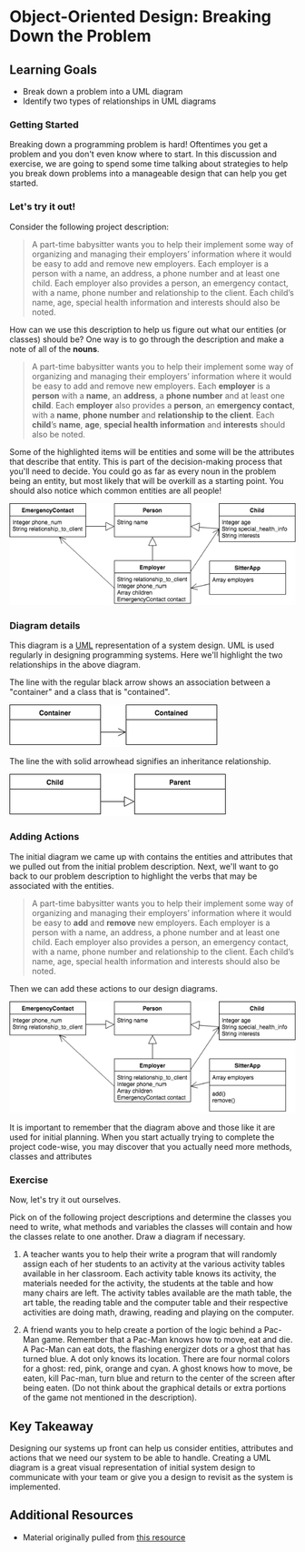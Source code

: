 # Object-Oriented Design: Breaking Down the Problem

## Learning Goals
- Break down a problem into a UML diagram
- Identify two types of relationships in UML diagrams

### Getting Started

Breaking down a programming problem is hard! Oftentimes you get a problem and you don't even know where to start. In this discussion and exercise, we are going to spend some time talking about strategies to help you break down problems into a manageable design that can help you get started.

### Let's try it out!

Consider the following project description:

> A part-time babysitter wants you to help their implement some way of organizing and managing
their employers’ information where it would be easy to add and remove new employers. Each
employer is a person with a name, an address, a phone number and at least one child. Each
employer also provides a person, an emergency contact, with a name, phone number and
relationship to the client. Each child’s name, age, special health information and interests should
also be noted.

How can we use this description to help us figure out what our entities (or classes) should be? One way is to go through the description and make a note of all of the **nouns**.

> A part-time babysitter wants you to help their implement some way of organizing and managing
their employers’ information where it would be easy to add and remove new employers. Each
**employer** is a **person** with a **name**, an **address**, a **phone number** and at least one **child**. Each
**employer** also provides a **person**, an **emergency contact**, with a **name**, **phone number** and
**relationship to the client**. Each **child**’s **name**, **age**, **special health information** and **interests** should
also be noted.

Some of the highlighted items will be entities and some will be the attributes that describe that entity. This is part of the decision-making process that you'll need to decide. You could go as far as every noun in the problem being an entity, but most likely that will be overkill as a starting point. You should also notice which common entities are all people!

![entity diagram](images/OO-Design.png)

<!--
All diagrams located here https://www.draw.io/#G1ZwIIgnSG8xJq_NRLrTVsgu3nStGljIy0
-->

### Diagram details

This diagram is a [UML](https://en.wikipedia.org/wiki/Unified_Modeling_Language) representation of a system design. UML is used regularly in designing programming systems. Here we'll highlight the two relationships in the above diagram.

The line with the regular black arrow shows an association between a "container" and a class that is "contained".

![container diagram](images/OO-Design-container.png)

The line the with solid arrowhead signifies an inheritance relationship.

![inheritance diagram](images/OO-Design-inheritance.png)

### Adding Actions

The initial diagram we came up with contains the entities and attributes that we pulled out from the initial problem description. Next, we'll want to go back to our problem description to highlight the verbs that may be associated with the entities.

> A part-time babysitter wants you to help their implement some way of organizing and managing
their employers’ information where it would be easy to **add** and **remove** new employers. Each
employer is a person with a name, an address, a phone number and at least one child. Each
employer also provides a person, an emergency contact, with a name, phone number and
relationship to the client. Each child’s name, age, special health information and interests should
also be noted.

Then we can add these actions to our design diagrams.

![add the methods diagram](images/OO-Design-full.png)

It is important to remember that the diagram above and those like it are used for initial planning. When
you start actually trying to complete the project code-wise, you may discover that you actually need
more methods, classes and attributes

### Exercise
Now, let's try it out ourselves.

Pick on of the following project descriptions and determine the classes you need to write, what methods and
variables the classes will contain and how the classes relate to one another. Draw a diagram if
necessary.
1. A teacher wants you to help their write a program that will randomly assign each of her students
to an activity at the various activity tables available in her classroom. Each activity table knows
its activity, the materials needed for the activity, the students at the table and how many chairs
are left. The activity tables available are the math table, the art table, the reading table and the
computer table and their respective activities are doing math, drawing, reading and playing on
the computer.

2. A friend wants you to help create a portion of the logic behind a Pac-Man game. Remember that
a Pac-Man knows how to move, eat and die. A Pac-Man can eat dots, the flashing energizer dots
or a ghost that has turned blue. A dot only knows its location. There are four normal colors for a
ghost: red, pink, orange and cyan. A ghost knows how to move, be eaten, kill Pac-man, turn blue
and return to the center of the screen after being eaten. (Do not think about the graphical
details or extra portions of the game not mentioned in the description).

## Key Takeaway
Designing our systems up front can help us consider entities, attributes and actions that we need our system to be able to handle. Creating a UML diagram is a great visual representation of initial system design to communicate with your team or give you a design to revisit as the system is implemented.

## Additional Resources
- Material originally pulled from [this resource](http://coweb.cc.gatech.edu/cs1316/uploads/629/Spring_2008_Breaking_the_Problem_Down_Problem_Solving_in_OO_Computer_Science.1.pdf)
